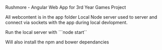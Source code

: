 Rushmore - Angular Web App for 3rd Year Games Project

All webcontent is in the app folder
Local Node server used to server and connect via sockets with the app during local devlopment.

Run the local server with 
```node start``

Will also install the npm and bower dependancies

